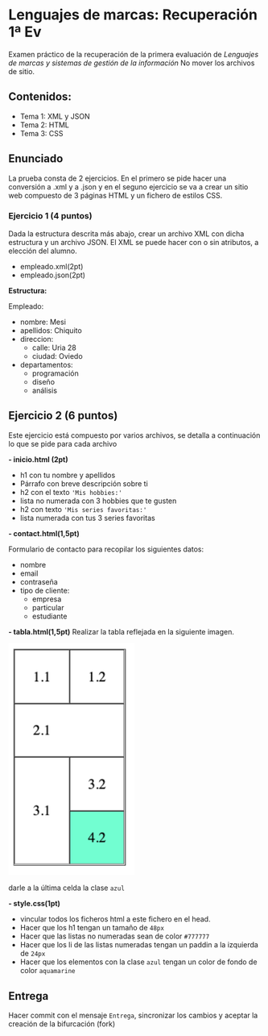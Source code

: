 # Lenguajes de marcas: Recuperación 1ª Ev

Examen práctico de la recuperación de la primera evaluación de _Lenguajes de marcas y sistemas de gestión de la información_
No mover los archivos de sitio.

## Contenidos:

- Tema 1: XML y JSON
- Tema 2: HTML
- Tema 3: CSS

## Enunciado

La prueba consta de 2 ejercicios. En el primero se pide hacer una conversión a .xml y a .json y en el seguno ejercicio se va a crear un sitio web compuesto de 3 páginas HTML y un fichero de estilos CSS.

### Ejercicio 1 (4 puntos)

Dada la estructura descrita más abajo, crear un archivo XML con dicha estructura y un archivo JSON. El XML se puede hacer con o sin atributos, a elección del alumno.

- empleado.xml(2pt)
- empleado.json(2pt)

**Estructura:**

Empleado:

- nombre: Mesi
- apellidos: Chiquito
- direccion:
  - calle: Uria 28
  - ciudad: Oviedo
- departamentos:
  - programación
  - diseño
  - análisis

## Ejercicio 2 (6 puntos)

Este ejercicio está compuesto por varios archivos, se detalla a continuación lo que se pide para cada archivo

**- inicio.html (2pt)**

- h1 con tu nombre y apellidos
- Párrafo con breve descripción sobre ti
- h2 con el texto `'Mis hobbies:'`
- lista no numerada con 3 hobbies que te gusten
- h2 con texto `'Mis series favoritas:'`
- lista numerada con tus 3 series favoritas

**- contact.html(1,5pt)**

Formulario de contacto para recopilar los siguientes datos:

- nombre
- email
- contraseña
- tipo de cliente:
  - empresa
  - particular
  - estudiante

**- tabla.html(1,5pt)**
Realizar la tabla reflejada en la siguiente imagen.

<img src="./ejercicio_2/tabla-ejemplo.png" width="250">

darle a la última celda la clase `azul`

**- style.css(1pt)**

- vincular todos los ficheros html a este fichero en el head.
- Hacer que los h1 tengan un tamaño de `48px`
- Hacer que las listas no numeradas sean de color `#777777`
- Hacer que los li de las listas numeradas tengan un paddin a la izquierda de `24px`
- Hacer que los elementos con la clase `azul` tengan un color de fondo de color `aquamarine`

## Entrega

Hacer commit con el mensaje `Entrega`, sincronizar los cambios y aceptar la creación de la bifurcación (fork)
